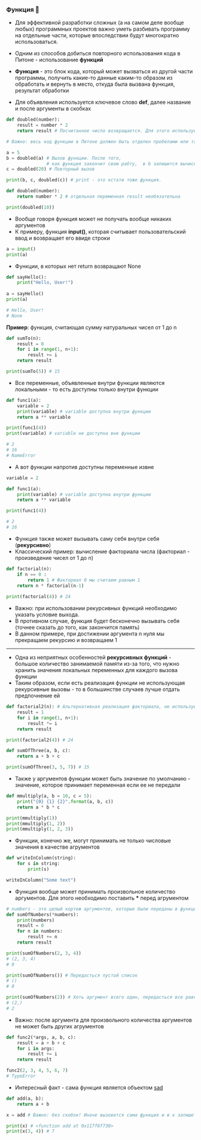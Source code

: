 ### Функция :butterfly:

* Для эффективной разработки сложных (а на самом деле вообще любых) программных проектов важно уметь разбивать программу на отдельные части, которые впоследствии будут многократно использоваться.
* Одним из способов добиться повторного использования кода в Питоне - использование __функций__

* __Функция__ - это блок кода, который может вызваться из другой части программы, получить какие-то данные каким-то образом из обработать и вернуть в место, откуда была вызвана функция, результат обработки

*  Для объявления используется ключевое слово __def__, далее название и после аргументы в скобках

```python
def doubled(number):
    result = number * 2
    return result # Посчитанное число возвращается. Для этого используется ключевое слово return

# Важно: весь код функции в Питоне должен быть отделен пробелами или табами

a = 5
b = doubled(a) # Вызов функции. После того, 
               # как функция закончит свою рабту,  в b запишится вычисленное значение 10
c = doubled(20) # Повторный вызов

print(b, c, doubled(c)) # print - это кстати тоже функция.
```

```python
def doubled(number):
    return number * 2 # отдельная переменная result необязательна

print(doubled(10))
```

* Вообще говоря функция может не получать вообще никаких аргументов
* К примеру, функция __input()__, которая считывает пользовательский ввод и возвращает его ввиде строки
```python
a = input()
print(a)
```

* Функции, в которых нет return возвращают None
```python
def sayHello():
    print("Hello, User!")  
    
a = sayHello()
print(a)

# Hello, User!
# None
```

__Пример__: функция, считающая сумму натуральных чисел от 1 до n
```python
def sumTo(n):
    result = 0
    for i in range(1, n+1):
        result += i
    return result

print(sumTo(5)) # 15
```
* Все переменные, объявленные внутри функции являются локальными - то есть доступны только внутри функции

```python
def func1(a):
    variable = 2
    print(variable) # variable доступна внутри функции
    return a ** variable

print(func1(4))
print(variable) # variable не доступна вне функции

# 2
# 16
# NameError
```

* А вот функции напротив доступны переменные извне
```python
variable = 2

def func1(a):
    print(variable) # variable доступна внутри функции
    return a ** variable

print(func1(4))

# 2
# 16

```

* Функция также может вызывать саму себя внутри себя (__рекурсивно__)
* Классический пример: вычисление факториала числа (факториал - произведение чисел от 1 до n)

```python
def factorial(n):
    if n == 0 :
        return 1 # Факториал 0 мы считаем равным 1
    return n * factorial(n-1)
    
print(factorial(4)) # 24
```
* Важно: при использовании рекурсивных функций необходимо указать условие выхода. 
* В противном случае, функция будет бесконечно вызывать себя (точнее сказать до того, как закончится память)
* В данном примере, при достижении аргумента n нуля мы прекращаем рекурсию и возвращаем 1

***


* Одна из неприятных особенностей __рекурсивных функций__ - большое количество занимаемой памяти из-за того, что нужно хранить значения локальных переменных для каждого вызова функции
* Таким образом, если есть реализация функции не использующая рекурсивные вызовы - то в большинстве случаев лучше отдать предпочнение ей

```python
def factorial2(n): # Альтернативная реализация факториала, не использующая рекурсивные вызовы
    result = 1
    for i in range(1, n+1):
        result *= i
    return result

print(factorial2(4)) # 24
```

```python
def sumOfThree(a, b, c):
    return a + b + c

print(sumOfThree(3, 5, 7)) # 15
```

* Также у аргументов функции может быть значение по умолчанию - значение, которое принимает переменная если ее не передали

```python
def mmultiply(a, b = 10, c = 5):
    print("{0} {1} {2}".format(a, b, c))
    return a * b * c

print(mmultiply(1))
print(mmultiply(1, 2))
print(mmultiply(1, 2, 3))
```

* Функции, конечно же, могут принимать не только числовые значения в качестве агрументов

```python
def writeInColumn(string):
    for s in string:
        print(s)

writeInColumn("Some text")
```

* Функция вообще может принимать произвольное количество аргументов. Для этого необходимо поставить __*__ перед агрументом

```python
# numbers - это целый кортеж аргументов, которые были переданы в функцию
def sumOfNumbers(*numbers): 
    print(numbers)
    result = 0
    for n in numbers:
        result += n
    return result

print(sumOfNumbers(2, 3, 4))
# (2, 3, 4)
# 9

print(sumOfNumbers()) # Передасться пустой список
# ()
# 0

print(sumOfNumbers(2)) # Хоть аргумент всего один, передасться все равно кортеж с одним значением
# (2,)
# 2
```

* Важно: после аргумента для произвольного количества аргументов не может быть других агрументов

```python
def func2(*args, a, b, c):
    result = a + b + c
    for i in args:
        result += i
    return result

func2(2, 3, 4, 5, 6, 7)
# TypeError
```

* Интересный факт - сама функция является объектом
[sad](http://pythontutor.com/visualize.html#code=def%20add%28a,%20b%29%3A%0A%20%20%20%20return%20a%20%2B%20b%0Aa%20%3D%201&cumulative=false&curInstr=2&heapPrimitives=nevernest&mode=display&origin=opt-frontend.js&py=3&rawInputLstJSON=%5B%5D&textReferences=false)
```python
def add(a, b):
    return a + b

x = add # Важно: без скобок! Иначе вызовется сама функция и в x запишется не она, а результат ее работы

print(x) # <function add at 0x117f6f730>
print(x(3, 4)) # 7
```
